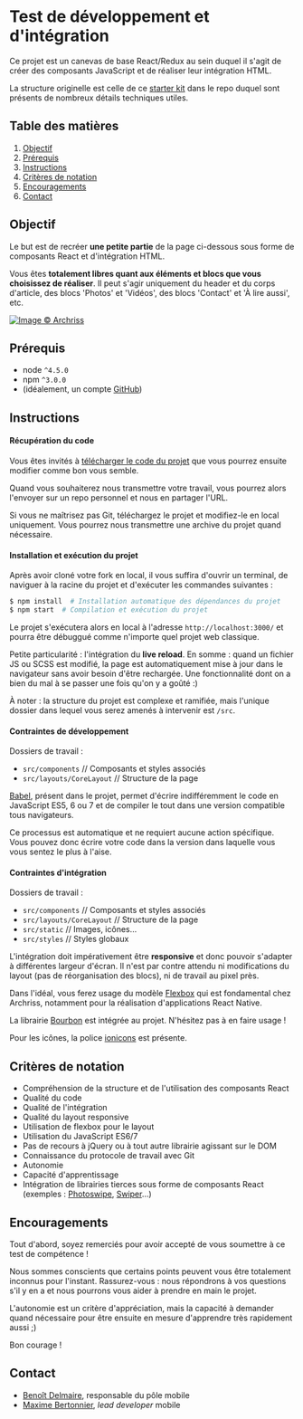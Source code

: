 # Test de développement et d'intégration

Ce projet est un canevas de base React/Redux au sein duquel il s'agit de créer des
composants JavaScript et de réaliser leur intégration HTML.

La structure originelle est celle de ce [starter kit](https://github.com/davezuko/react-redux-starter-kit) dans le repo duquel sont présents de nombreux détails techniques utiles.


## Table des matières

1. [Objectif](#objectif)
1. [Prérequis](#prerequis)
1. [Instructions](#instructions)
1. [Critères de notation](#criteres-de-notation)
1. [Encouragements](#encouragements)
1. [Contact](#contact)


## Objectif

Le but est de recréer **une petite partie** de la page ci-dessous sous forme de composants React et d'intégration HTML.

Vous êtes **totalement libres quant aux éléments et blocs que vous choisissez de réaliser**. Il peut s'agir uniquement du header et du corps d'article, des blocs 'Photos' et 'Vidéos', des blocs 'Contact' et 'À lire aussi', etc.

[![Image © Archriss](http://i.imgur.com/YFsDz6Cl.jpg)](http://i.imgur.com/YFsDz6C.jpg)


## Prérequis

* node `^4.5.0`
* npm `^3.0.0`
* (idéalement, un compte [GitHub](https://github.com/))


## Instructions

#### Récupération du code

Vous êtes invités à [télécharger le code du projet](https://github.com/archriss/archriss-test-react/archive/master.zip) que vous pourrez ensuite modifier comme bon vous semble.

Quand vous souhaiterez nous transmettre votre travail, vous pourrez alors l'envoyer sur un repo personnel et nous en partager l'URL.

Si vous ne maîtrisez pas Git, téléchargez le projet et modifiez-le en local uniquement. Vous pourrez nous transmettre une archive du projet quand nécessaire.


#### Installation et exécution du projet

Après avoir cloné votre fork en local, il vous suffira d'ouvrir un terminal, de naviguer à la racine du projet et d'exécuter les commandes suivantes :

```bash
$ npm install  # Installation automatique des dépendances du projet
$ npm start  # Compilation et exécution du projet
```

Le projet s'exécutera alors en local à l'adresse `http://localhost:3000/` et pourra être débuggué comme n'importe quel projet web classique.

Petite particularité : l'intégration du **live reload**. En somme : quand un fichier JS ou SCSS est modifié, la page est automatiquement mise à jour dans le navigateur sans avoir besoin d'être rechargée. Une fonctionnalité dont on a bien du mal à se passer une fois qu'on y a goûté :)

À noter : la structure du projet est complexe et ramifiée, mais l'unique dossier dans lequel vous serez amenés à intervenir est `/src`.


#### Contraintes de développement

Dossiers de travail :
* `src/components` // Composants et styles associés
* `src/layouts/CoreLayout` // Structure de la page

[Babel](https://babeljs.io/), présent dans le projet, permet d'écrire indifféremment le code en JavaScript ES5, 6 ou 7 et de compiler le tout dans une version compatible tous navigateurs.

Ce processus est automatique et ne requiert aucune action spécifique. Vous pouvez donc écrire votre code dans la version dans laquelle vous vous sentez le plus à l'aise.


#### Contraintes d'intégration

Dossiers de travail :
* `src/components` // Composants et styles associés
* `src/layouts/CoreLayout` // Structure de la page
* `src/static` // Images, icônes...
* `src/styles` // Styles globaux

L'intégration doit impérativement être **responsive** et donc pouvoir s'adapter à différentes largeur d'écran. Il n'est par contre attendu ni modifications du layout (pas de réorganisation des blocs), ni de travail au pixel près.

Dans l'idéal, vous ferez usage du modèle [Flexbox](https://developer.mozilla.org/en-US/docs/Learn/CSS/CSS_layout/Flexbox) qui est fondamental chez Archriss, notamment pour la réalisation d'applications React Native.

La librairie [Bourbon](http://bourbon.io/) est intégrée au projet. N'hésitez pas à en faire usage !

Pour les icônes, la police [ionicons](http://ionicons.com/) est présente.


## Critères de notation

* Compréhension de la structure et de l'utilisation des composants React
* Qualité du code
* Qualité de l'intégration
* Qualité du layout responsive
* Utilisation de flexbox pour le layout
* Utilisation du JavaScript ES6/7
* Pas de recours à jQuery ou à tout autre librairie agissant sur le DOM
* Connaissance du protocole de travail avec Git
* Autonomie
* Capacité d'apprentissage
* Intégration de librairies tierces sous forme de composants React (exemples : [Photoswipe](https://github.com/dimsemenov/photoswipe), [Swiper](https://github.com/nolimits4web/Swiper)...)


## Encouragements

Tout d'abord, soyez remerciés pour avoir accepté de vous soumettre à ce test de compétence !

Nous sommes conscients que certains points peuvent vous être totalement inconnus pour l'instant. Rassurez-vous : nous répondrons à vos questions s'il y en a et nous pourrons vous aider à prendre en main le projet.

L'autonomie est un critère d'appréciation, mais la capacité à demander quand nécessaire pour être ensuite en mesure d'apprendre très rapidement aussi ;)

Bon courage !


## Contact

* [Benoît Delmaire](mailto:bdelmaire@archriss.com), responsable du pôle mobile
* [Maxime Bertonnier](mailto:maxime.bertonnier@archriss.com), *lead developer* mobile
